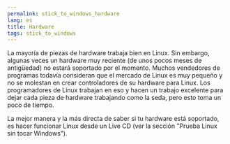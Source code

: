 ```yaml
---
permalink: stick_to_windows_hardware
lang: es
title: Hardware
tags: stick_to_windows
---
```


La mayoría de piezas de hardware trabaja bien en Linux. Sin embargo, algunas veces un hardware muy reciente (de unos pocos meses de antigüedad) no estará soportado por el momento. Muchos vendedores de programas todavía consideran que el mercado de Linux es muy pequeño y no se molestan en crear controladores de su hardware para Linux. Los programadores de Linux trabajan en eso y hacen un trabajo excelente para dejar cada pieza de hardware trabajando como la seda, pero esto toma un poco de tiempo.

La mejor manera y la más directa de saber si tu hardware está soportado, es hacer funcionar Linux desde un Live CD (ver la sección "Prueba Linux sin tocar Windows").

